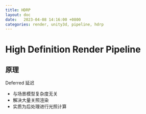 ```yaml
---
title: HDRP
layout: doc
date:   2023-04-08 14:16:00 +0800
categories: render, unity3d, pipeline, hdrp
---
```


# High Definition Render Pipeline
## 原理
Deferred 延迟
- 与场景模型复杂度无关
- 解决大量关照渲染
- 实质为后处理进行光照计算